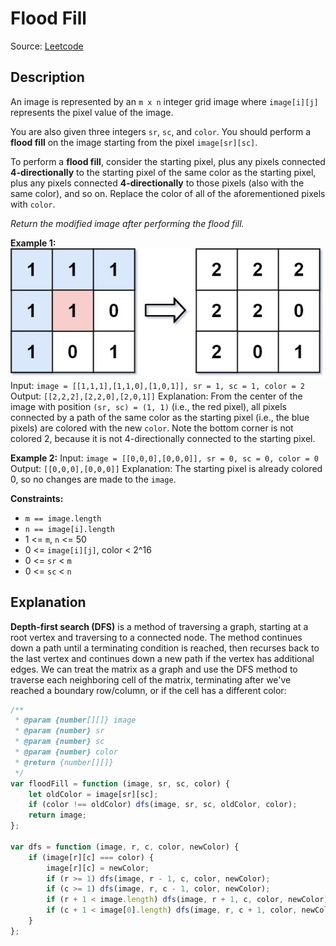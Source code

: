 # Flood Fill
Source: [Leetcode](https://leetcode.com/problems/flood-fill)

## Description
An image is represented by an `m x n` integer grid image where `image[i][j]` represents the pixel value of the image.

You are also given three integers `sr`, `sc`, and `color`. You should perform a **flood fill** on the image starting from the pixel `image[sr][sc]`.

To perform a **flood fill**, consider the starting pixel, plus any pixels connected **4-directionally** to the starting pixel of the same color as the starting pixel, plus any pixels connected **4-directionally** to those pixels (also with the same color), and so on. Replace the color of all of the aforementioned pixels with `color`.

*Return the modified image after performing the flood fill.*

**Example 1:**
![Example](./flood1-grid.jpg)
Input: `image = [[1,1,1],[1,1,0],[1,0,1]], sr = 1, sc = 1, color = 2`
Output: `[[2,2,2],[2,2,0],[2,0,1]]`
Explanation: From the center of the image with position `(sr, sc) = (1, 1)` (i.e., the red pixel), all pixels connected by a path of the same color as the starting pixel (i.e., the blue pixels) are colored with the new `color`.
Note the bottom corner is not colored 2, because it is not 4-directionally connected to the starting pixel.

**Example 2:**
Input: `image = [[0,0,0],[0,0,0]], sr = 0, sc = 0, color = 0`
Output: `[[0,0,0],[0,0,0]]`
Explanation: The starting pixel is already colored 0, so no changes are made to the `image`.

**Constraints:**
- `m == image.length`
- `n == image[i].length`
- 1 <= `m`, `n` <= 50
- 0 <= `image[i][j]`, color < 2^16
- 0 <= `sr` < `m`
- 0 <= `sc` < `n`

## Explanation
**Depth-first search (DFS)** is a method of traversing a graph, starting at a root vertex and traversing to a connected node. The method continues down a path until a terminating condition is reached, then recurses back to the last vertex and continues down a new path if the vertex has additional edges. We can treat the matrix as a graph and use the DFS method to traverse each neighboring cell of the matrix, terminating after we've reached a boundary row/column, or if the cell has a different color:
```javascript
/**
 * @param {number[][]} image
 * @param {number} sr
 * @param {number} sc
 * @param {number} color
 * @return {number[][]}
 */
var floodFill = function (image, sr, sc, color) {
	let oldColor = image[sr][sc];
	if (color !== oldColor) dfs(image, sr, sc, oldColor, color);
	return image;
};

var dfs = function (image, r, c, color, newColor) {
	if (image[r][c] === color) {
		image[r][c] = newColor;
		if (r >= 1) dfs(image, r - 1, c, color, newColor);
		if (c >= 1) dfs(image, r, c - 1, color, newColor);
		if (r + 1 < image.length) dfs(image, r + 1, c, color, newColor);
		if (c + 1 < image[0].length) dfs(image, r, c + 1, color, newColor);
	}
};
```